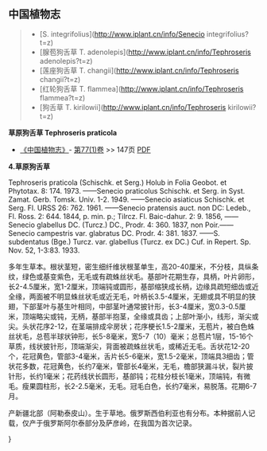

## 中国植物志

> * [S.  integrifolius](http://www.iplant.cn/info/Senecio integrifolius?t=z)
> * [腺苞狗舌草  T.  adenolepis](http://www.iplant.cn/info/Tephroseris adenolepis?t=z)
> * [莲座狗舌草  T.  changii](http://www.iplant.cn/info/Tephroseris changii?t=z)
> * [红轮狗舌草  T.  flammea](http://www.iplant.cn/info/Tephroseris flammea?t=z)
> * [狗舌草  T.  kirilowii](http://www.iplant.cn/info/Tephroseris kirilowii?t=z)

**草原狗舌草 Tephroseris praticola**

* [《中国植物志》](http://www.iplant.cn/frps)- [第77(1)卷](http://www.iplant.cn/frps/vol/77(1)) >> 147页 [PDF](http://www.iplant.cn/frps/pdf/77(1)/147.PDF)

**4.草原狗舌草**

Tephroseris praticola (Schischk. et Serg.) Holub in Folia Geobot. et Phytotax. 8: 174. 1973. ——Senecio praticolus Schischk. et Serg. in Syst. Zamat. Gerb. Tomsk. Univ. 1-2. 1949. ——Senecio asiaticus Schischk. et Serg. Fl. URSS 26: 762. 1961. ——Senecio pratensis auct. non DC: Ledeb., Fl. Ross. 2: 644. 1844, p. min. p.; Tilrcz. Fl. Baic-dahur. 2: 9. 1856, ——Senecio glabellus DC. (Turcz.) DC., Prodr. 4: 360. 1837, non Poir.——Senecio campestris var. glabratus DC. Prodr. 4: 381. 1837. ——S. subdentatus (Bge.) Turcz. var. glabellus (Turcz. ex DC.) Cuf. in Repert. Sp. Nov. 52, 1-3:83. 1933.

多年生草本。根状茎短，密生细纤维状根茎单生，高20-40厘米，不分枝，具纵条纹，绿色或基变紫色，无毛或有疏蛛丝状毛。基部叶花期生存，具柄，叶片卵形，长2-4.5厘米，宽1-2厘米，顶端钝或圆形，基部缩狭成长柄，边缘具疏短细齿或近全缘，两面被不明显蛛丝状毛或近无毛，叶柄长3.5-4厘米，无翅或具不明显的狭翅，下部茎叶与基生叶相同，中部茎叶通常披针形，长3-4厘米，宽0.3-0.5厘米，顶端略尖或钝，无柄，基部半抱茎，全缘或具齿；上部叶渐小，线形，渐尖或尖。头状花序2-12，在茎端排成伞房状；花序梗长1.5-2厘米，无苞片，被白色蛛丝状毛，总苞半球状钟形，长5-8毫米，宽5-7（10）毫米；总苞片1层，15-16个草质，线状披针形，顶端渐尖，背面被疏蛛丝状毛，或稀近无毛。舌状花12-20个，花冠黄色，管部3-4毫米，舌片长5-6毫米，宽1.5-2毫米，顶端具3细齿；管状花多数，花冠黄色，长约7毫米，管部长4毫米，无毛，檐部狭漏斗状，裂片披针形，长约1毫米；花药线状长圆形，基部钝；花柱分枝长1毫米，顶端钝，有微毛。瘦果圆柱形，长2-2.5毫米，无毛。冠毛白色，长约7毫米，易脱落。花期6-7月。

产新疆北部（阿勒泰皮山）。生于草地。俄罗斯西伯利亚也有分布。本种据前人记载，仅产于俄罗斯阿尔泰部分及萨彦岭，在我国为首次记录。

}